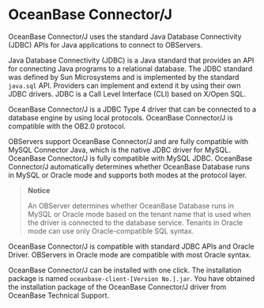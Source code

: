 # OceanBase Connector/J

OceanBase Connector/J uses the standard Java Database Connectivity (JDBC) APIs for Java applications to connect to OBServers.

Java Database Connectivity (JDBC) is a Java standard that provides an API for connecting Java programs to a relational database. The JDBC standard was defined by Sun Microsystems and is implemented by the standard `java.sql` API. Providers can implement and extend it by using their own JDBC drivers. JDBC is a Call Level Interface (CLI) based on X/Open SQL.

OceanBase Connector/J is a JDBC Type 4 driver that can be connected to a database engine by using local protocols. OceanBase Connector/J is compatible with the OB2.0 protocol.

OBServers support OceanBase Connector/J and are fully compatible with MySQL Connector Java, which is the native JDBC driver for MySQL. OceanBase Connector/J is fully compatible with MySQL JDBC. OceanBase Connector/J automatically determines whether OceanBase Database runs in MySQL or Oracle mode and supports both modes at the protocol layer.

> **Notice**
>
> An OBServer determines whether OceanBase Database runs in MySQL or Oracle mode based on the tenant name that is used when the driver is connected to the database service. Tenants in Oracle mode can use only Oracle-compatible SQL syntax.

OceanBase Connector/J is compatible with standard JDBC APIs and Oracle Driver. OBServers in Oracle mode are compatible with most Oracle syntax.

OceanBase Connector/J can be installed with one click. The installation package is named `oceanbase-client-[Version No.].jar`. You have obtained the installation package of the OceanBase Connector/J driver from OceanBase Technical Support. <!-- For more information about the installation procedure, see [OceanBase Connector/J](https://www.oceanbase.com/docs/enterprise/oceanbase-connector-j-cn). -->
